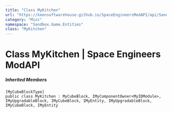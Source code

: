 ```yaml
---
title: "Class MyKitchen"
url: "https://keensoftwarehouse.github.io/SpaceEngineersModAPI/api/Sandbox.Game.Entities.MyKitchen.html"
category: "Misc"
namespace: "Sandbox.Game.Entities"
class: "MyKitchen"
---
```


# Class MyKitchen | Space Engineers ModAPI

##### Inherited Members

```
[MyCubeBlockType]
public class MyKitchen : MyCubeBlock, IMyComponentOwner<MyIDModule>, IMyUpgradableBlock, IMyCubeBlock, IMyEntity, IMyUpgradableBlock, IMyCubeBlock, IMyEntity
```